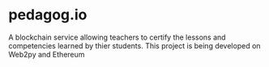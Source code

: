 # pedagog.io
A blockchain service allowing teachers to certify the lessons and competencies learned by thier students.  This project is being developed on Web2py and Ethereum 
